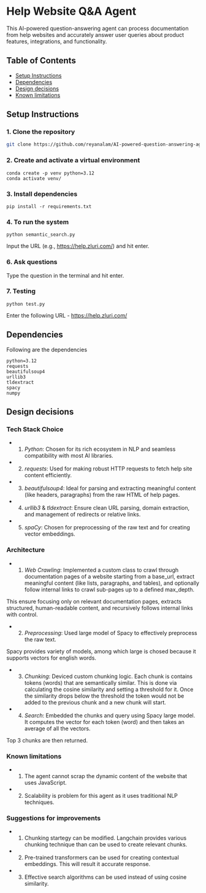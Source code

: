 # Help Website Q&A Agent

This AI-powered question-answering agent can process documentation from help websites and accurately answer user queries about product features, integrations, and functionality.

## Table of Contents
- [Setup Instructions](#setup-instructions)
- [Dependencies](#dependencies)
- [Design decisions](#design-decisions)
- [Known limitations](#known-limitations)

## Setup Instructions

### 1. Clone the repository
```bash
git clone https://github.com/reyanalam/AI-powered-question-answering-agent.git
```
### 2. Create and activate a virtual environment
```
conda create -p venv python=3.12
conda activate venv/
```
### 3. Install dependencies
```
pip install -r requirements.txt
```

### 4. To run the system 
```
python semantic_search.py
```

Input the URL (e.g., https://help.zluri.com/) and hit enter.

### 6. Ask questions 

Type the question in the terminal and hit enter.

### 7. Testing
```
python test.py
```

Enter the following URL - https://help.zluri.com/ 


## Dependencies

Following are the dependencies 

```
python=3.12
requests
beautifulsoup4 
urllib3 
tldextract
spacy
numpy
```


## Design decisions

### Tech Stack Choice

* 1. *Python*: Chosen for its rich ecosystem in NLP and seamless compatibility with most AI libraries.

* 2. *requests*: Used for making robust HTTP requests to fetch help site content efficiently.

* 3. *beautifulsoup4*: Ideal for parsing and extracting meaningful content (like headers, paragraphs) from the raw HTML of help pages.

* 4. *urllib3* & *tldextract*: Ensure clean URL parsing, domain extraction, and management of redirects or relative links.

* 5. *spaCy*: Chosen for preprocessing of the raw text and for creating vector embeddings.


### Architecture

* 1. *Web Crawling*:  Implemented a custom class to crawl through documentation pages of a website starting from a base_url, extract meaningful content (like lists, paragraphs, and tables), and optionally follow internal links to crawl sub-pages up to a defined max_depth.

This ensure focusing only on relevant documentation pages, extracts structured, human-readable content, and recursively follows internal links with control.

* 2. *Preprocessing*: Used large model of Spacy to effectively preprocess the raw text. 

Spacy provides variety of models, among which large is chosed because it supports vectors for english words.

* 3. *Chunking*: Deviced custom chunking logic. Each chunk is contains tokens (words) that are semantically similar. This is done via calculating the cosine similarity and setting a threshold for it. Once the similarity drops below the threshold the token would not be added to the previous chunk and a new chunk will start.

* 4. *Search*: Embedded the chunks and query using Spacy large model. It computes the vector for each token (word) and then takes an average of all the vectors.

Top 3 chunks are then returned.

### Known limitations

* 1. The agent cannot scrap the dynamic content of the website that uses JavaScript.

* 2. Scalability is problem for this agent as it uses traditional NLP techniques.

### Suggestions for improvements

* 1. Chunking startegy can be modified. Langchain provides various chunking technique than can be used to create relevant chunks.

* 2. Pre-trained transformers can be used for creating contextual embeddings. This will result it accurate response.

* 3. Effective search algorithms can be used instead of using cosine similarity.